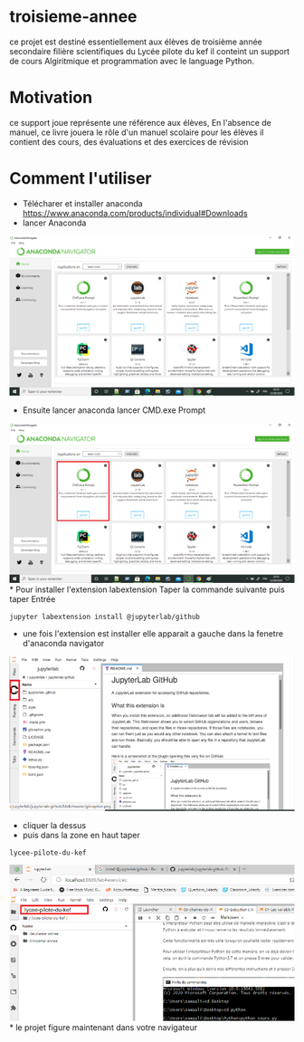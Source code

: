 # troisieme-annee
ce projet est destiné essentiellement aux élèves de troisième année secondaire filière scientifiques du Lycée pilote du kef
il conteint un support de cours Algiritmique et programmation avec le language Python.
# Motivation
ce support joue représente une référence aux élèves, En l'absence de manuel, ce livre jouera le rôle d'un manuel scolaire pour les élèves
il contient des cours, des évaluations et des exercices de révision
# Comment l'utiliser
* Télécharer et installer anaconda https://www.anaconda.com/products/individual#Downloads
* lancer Anaconda 

<img src="https://github.com/lycee-pilote-du-kef/troisieme-annee/blob/master/assets/img/fenetre.png"/>

* Ensuite lancer  anaconda lancer CMD.exe Prompt
<img src="https://github.com/lycee-pilote-du-kef/troisieme-annee/blob/master/assets/img/cmd.png"/>
* Pour installer l'extension labextension Taper la commande suivante puis taper Entrée

```
jupyter labextension install @jupyterlab/github 

```

* une fois l'extension est installer elle apparait a gauche dans la fenetre d'anaconda navigator
<img src="https://github.com/lycee-pilote-du-kef/troisieme-annee/blob/master/assets/img/screen.png"/>

* cliquer la dessus 
* puis dans la zone en haut taper 
```
lycee-pilote-du-kef
```

<img src="https://github.com/lycee-pilote-du-kef/troisieme-annee/blob/master/assets/img/screen2.png"/>
* le projet figure maintenant dans votre navigateur
